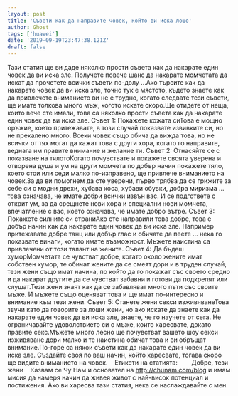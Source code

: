 ```yaml
---
layout: post
title: 'Съвети как да направите човек, който ви иска лошо'
author: Ghost
tags: ['huawei']
date: '2019-09-19T23:47:38.121Z'
draft: false
---
```


Тази статия ще ви даде няколко прости съвета как да накарате един човек да ви иска зле. Получете повече шанс да накарате момчетата да искат да прочетете всички съвети по-долу ...Ако търсите как да накарате човек да ви иска зле, точно тук е мястото, където знаете как да привлечете вниманието ви не е трудно, когато следвате тези съвети, ще имате толкова много мъж, когото искате скоро.Ще отидете от неща, които вече сте имали, това са няколко прости съвета как да накарате един човек да ви иска зле. Съвет 1: Покажете кожата сиТова е мощно оръжие, което притежавате, в този случай показвате извивките си, но не прекалено много. Всеки човек също обича да вижда това, но не всички от тях могат да кажат това с други хора, когато го направите, веднага им правите внимание и желание ти. Съвет 2: Отнасяйте се с показване на тялотоКогато почувствате и покажете своята уверена и отворена душа и ум на други момчета по добър начин покажете тяло, което стои или седи малко по-изправено, ще привлече вниманието на човек.За да ви помогнем да сте уверени, първо трябва да се грижите за себе си с модни дрехи, хубава коса, хубави обувки, добра миризма ... това означава, че имате добри всички извън вас. И се подгответе с открит ум, за да срещнете нови хора и специални нови момчета, впечатление с вас, което означава, че имате добро вътре. Съвет 3: Покажете силните си страниАко сте направили това добре, това е добър начин как да накарате един човек да ви иска зле. Например притежавате добре танц или добър глас и обичате да пеете ... нека го показвате винаги, когато имате възможност. Мъжете наистина са привлечени от този талант на жените. Съвет 4: Да бъдеш хуморМомчетата се чувстват добре, когато около жените имат собствен хумор, те обичат жените да се смеят дори и в труден случай, тези жени също имат начина, по който да го покажат със своето средно и да накарат другите да се чувстват забавни и готови да подкрепят или слушат.Тези жени знаят как да се забавляват много пъти със своите мъже. И мъжете също оценяват това и ще имат по-интересно и внимание към тези жени. Съвет 5: Станете жени секси изживяванеТова звучи като да говорите за лоши жени, но ако искате да знаете как да накарате един човек да ви иска зле, знаете, че го научете от сега. Не ограничавайте удоволствието си с мъже, които харесвате, докато правите секс.Мъжете много лесно ще почувстват вашето шоу секси изживяване дори малко и те наистина обичат това и ви обръщат внимание.По-горе са някои съвети как да накарате един човек да ви иска зле. Създайте своя по ваш начин, който харесвате, тогава скоро ще видите вниманието на човек.    Етикети на статията:        Добре, тези жени    Казвам се Чу Нам и основател на http://chunam.com/blog и имам мисия да намеря начин да живея живот с най-висок потенциал и постижения. Ако ви харесва тази статия, нека се наслаждавайте с мен.
